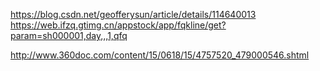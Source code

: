 https://blog.csdn.net/geofferysun/article/details/114640013
https://web.ifzq.gtimg.cn/appstock/app/fqkline/get?param=sh000001,day,,,1,qfq

http://www.360doc.com/content/15/0618/15/4757520_479000546.shtml
